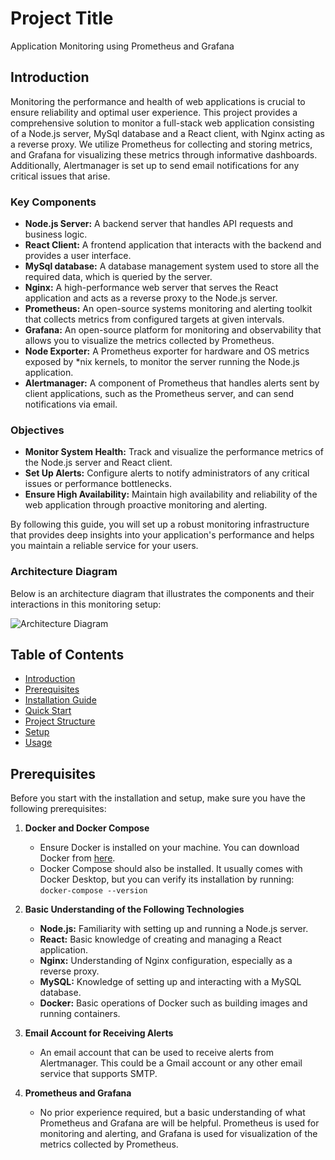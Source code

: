 # Project Title
Application Monitoring using Prometheus and Grafana

## Introduction
Monitoring the performance and health of web applications is crucial to ensure reliability and optimal user experience. This project provides a comprehensive solution to monitor a full-stack web application consisting of a Node.js server, MySql database and a React client, with Nginx acting as a reverse proxy. We utilize Prometheus for collecting and storing metrics, and Grafana for visualizing these metrics through informative dashboards. Additionally, Alertmanager is set up to send email notifications for any critical issues that arise.

### Key Components
- **Node.js Server:** A backend server that handles API requests and business logic.
- **React Client:** A frontend application that interacts with the backend and provides a user interface.
- **MySql database:** A database management system used to store all the required data, which is queried by the server.
- **Nginx:** A high-performance web server that serves the React application and acts as a reverse proxy to the Node.js server.
- **Prometheus:** An open-source systems monitoring and alerting toolkit that collects metrics from configured targets at given intervals.
- **Grafana:** An open-source platform for monitoring and observability that allows you to visualize the metrics collected by Prometheus.
- **Node Exporter:** A Prometheus exporter for hardware and OS metrics exposed by *nix kernels, to monitor the server running the Node.js application.
- **Alertmanager:** A component of Prometheus that handles alerts sent by client applications, such as the Prometheus server, and can send notifications via email.

### Objectives
- **Monitor System Health:** Track and visualize the performance metrics of the Node.js server and React client.
- **Set Up Alerts:** Configure alerts to notify administrators of any critical issues or performance bottlenecks.
- **Ensure High Availability:** Maintain high availability and reliability of the web application through proactive monitoring and alerting.

By following this guide, you will set up a robust monitoring infrastructure that provides deep insights into your application's performance and helps you maintain a reliable service for your users.

### Architecture Diagram
Below is an architecture diagram that illustrates the components and their interactions in this monitoring setup:

![Architecture Diagram](https://miro.medium.com/v2/resize:fit:1400/1*p5P9bpsI_0Qx6ZF9aQ3gtQ.png)

## Table of Contents
- [Introduction](#introduction)
- [Prerequisites](#prerequisites)
- [Installation Guide](/installation_guide.md)
- [Quick Start](/installation_guide.md#quick-start)
- [Project Structure](/installation_guide.md#project-structure)
- [Setup](/setup.md)
- [Usage](/usage.md)

## Prerequisites
Before you start with the installation and setup, make sure you have the following prerequisites:

1. **Docker and Docker Compose**
   - Ensure Docker is installed on your machine. You can download Docker from [here](https://www.docker.com/get-started).
   - Docker Compose should also be installed. It usually comes with Docker Desktop, but you can verify its installation by running:
     `docker-compose --version`

2. **Basic Understanding of the Following Technologies**
   - **Node.js:** Familiarity with setting up and running a Node.js server.
   - **React:** Basic knowledge of creating and managing a React application.
   - **Nginx:** Understanding of Nginx configuration, especially as a reverse proxy.
   - **MySQL:** Knowledge of setting up and interacting with a MySQL database.
   - **Docker:** Basic operations of Docker such as building images and running containers.

3. **Email Account for Receiving Alerts**
   - An email account that can be used to receive alerts from Alertmanager. This could be a Gmail account or any other email service that supports SMTP.

4. **Prometheus and Grafana**
   - No prior experience required, but a basic understanding of what Prometheus and Grafana are will be helpful. Prometheus is used for monitoring and alerting, and Grafana is used for visualization of the metrics collected by Prometheus.

